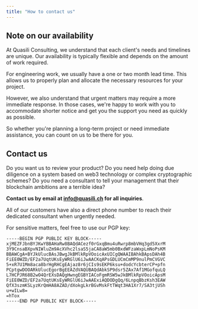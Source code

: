```yaml
---
title: "How to contact us"
---
```

## Note on our availability

At Quasili Consulting, we understand that each client's needs and timelines are unique.
Our availability is typically flexible and depends on the amount of work required.

For engineering work, we usually have a one or two month lead time.
This allows us to properly plan and allocate the necessary resources for your project.

However, we also understand that urgent matters may require a more immediate response.
In those cases, we're happy to work with you to accommodate shorter notice and get you the support you need as quickly as possible.

So whether you're planning a long-term project or need immediate assistance, you can count on us to be there for you. 

## Contact us

Do you want us to review your product? Do you need help doing due diligence on a system based on web3 technology or complex cryptographic schemes? Do you need a consultant to tell your management that their blockchain ambitions are a terrible idea?

**Contact us by email at [info@quasili.ch](mailto:info@quasili.ch) for all inquiries**.

All of our customers have also a direct phone number to reach their dedicated consultant when urgently needed.

For sensitive matters, feel free to use our PGP key:
```
-----BEGIN PGP PUBLIC KEY BLOCK-----
xjMEZFJbnBYJKwYBBAHaRw8BAQdACezf0rGxqBmu4uRwrp8mbVHq3gd5XxrM
3Y9CnsaBXpvNIWluZm9AcXVhc2lsaS5jaCA8aW5mb0BxdWFzaWxpLmNoPsKM
BBAWCgA+BYJkUlucBAsJBwgJkBMlkRpVOoicAxUICgQWAAIBAhkBApsDAh4B
FiEE0WZD/EF2a7UqtUKsEyWRGlU6iJwAACKqAPsGDLUCmCmMP9nulPmCVGVC
5+xR7U1Mm8aca8brHgRHCgEAjaz8r6jCIs9sEKP6ksu+dodcYcbterCP+pfn
PCptgwDOOARkUlucEgorBgEEAZdVAQUBAQdAbkSP9dsr5ZAx7Af1MGofquLQ
L7HCPJR68B2wO4QrEXsDAQgHwngEGBYIACoFgmRSW5wJkBMlkRpVOoicApsM
FiEE0WZD/EF2a7UqtUKsEyWRGlU6iJwAAExiAQDODgQq/6LnpqBbzKsh3EAW
QfX3szmKSLyzKrQmHA8AZAD/dXokgLkrBGvMskFtTWqt3HA1Xr7/SA3tjUSh
u+wILw8=
=hTox
-----END PGP PUBLIC KEY BLOCK-----
```
